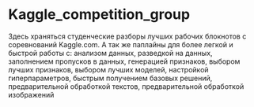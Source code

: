 # Kaggle_competition_group
  Здесь храняться студенческие разборы лучших рабочих блокнотов с соревнований Kaggle.com. А так же паплайны для более легкой и быстрой работы с: анализом данных, разведкой на данных, заполнением пропусков в данных, генерацией признаков, выбором лучших признаков, выбором лучших моделей, настройкой гиперпараметров, быстрым получением базовых решений, предварительной обработкой текстов, предварительной обработкой изображений
